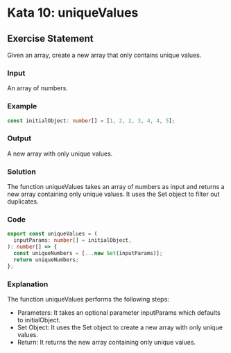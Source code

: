 # Kata 10: uniqueValues

## Exercise Statement

Given an array, create a new array that only contains unique values.

### Input

An array of numbers.

### Example

```typescript
const initialObject: number[] = [1, 2, 2, 3, 4, 4, 5];
```

### Output

A new array with only unique values.

### Solution

The function uniqueValues takes an array of numbers as input and returns a new array containing only unique values. It uses the Set object to filter out duplicates.

### Code

```typescript
export const uniqueValues = (
  inputParams: number[] = initialObject,
): number[] => {
  const uniqueNumbers = [...new Set(inputParams)];
  return uniqueNumbers;
};
```

### Explanation

The function uniqueValues performs the following steps:

- Parameters: It takes an optional parameter inputParams which defaults to initialObject.
- Set Object: It uses the Set object to create a new array with only unique values.
- Return: It returns the new array containing only unique values.
